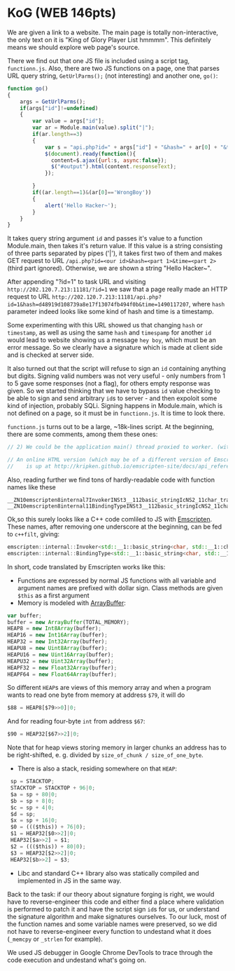 # KoG (WEB 146pts) 

We are given a link to a website. The main page is totally non-interactive, the only text on it is "King of Glory Player List hmmmm". This definitely means we should explore web page's source.

There we find out that one JS file is included using a script tag, `functionn.js`. Also, there are two JS functions on a page, one that parses URL query string, `GetUrlParms();` (not interesting) and another one, `go()`:

```javascript
function go()
{
    args = GetUrlParms();
    if(args["id"]!=undefined)
    {
        var value = args["id"];
        var ar = Module.main(value).split("|");
        if(ar.length==3)
        {
            var s = "api.php?id=" + args["id"] + "&hash=" + ar[0] + "&time=" + ar[1];
            $(document).ready(function(){
              content=$.ajax({url:s, async:false});
              $("#output").html(content.responseText);
            });

        }
        if((ar.length==1)&(ar[0]=='WrongBoy'))
        {
            alert('Hello Hacker~');
        }
    }
}
```
It takes query string argument `id` and passes it's value to a function Module.main, then takes it's return value. If this value is a string consisting of three parts separated by pipes ('|'), it takes first two of them and makes GET request to URL `/api.php?id=<our id>&hash=<part 1>&time=<part 2>` (third part ignored). Otherwise, we are shown a string "Hello Hacker~".

After appending "?id=1" to task URL and visiting `http://202.120.7.213:11181/?id=1` we saw that a page really made an HTTP request to URL `http://202.120.7.213:11181/api.php?id=1&hash=d48919d108739a8e17f13074fb494f0b&time=1490117207`, where `hash` parameter indeed looks like some kind of hash and time is a timestamp.

Some experimenting with this URL showed us that changing `hash` or `timestamp`, as well as using the same `hash` and `timespamp` for another `id` would lead to website showing us a message `hey boy`, which must be an error message. So we clearly have a signature which is made at client side and is checked at server side. 

It also turned out that the script will refuse to sign an `id` containing anything but digits. Signing valid numbers was not very useful - only numbers from 1 to 5 gave some responses (not a flag), for others empty response was given. So we started thinking that we have to bypass `id` value checking to be able to sign and send arbitrary `id`s to server - and then expoloit some kind of injection, probably SQLi. Signing happens in Module.main, which is not defined on a page, so it must be in `functionn.js`. It is time to look there.

`functionn.js` turns out to be a large, ~18k-lines script. At the beginning, there are some comments, among them these ones:
```javascript
// 2) We could be the application main() thread proxied to worker. (with Emscripten -s PROXY_TO_WORKER=1) (ENVIRONMENT_IS_WORKER == true, ENVIRONMENT_IS_PTHREAD == false)
```
```javascript
// An online HTML version (which may be of a different version of Emscripten)
//    is up at http://kripken.github.io/emscripten-site/docs/api_reference/preamble.js.html
```
Also, reading further we find tons of hardly-readable code with function names like these
```
__ZN10emscripten8internal7InvokerINSt3__112basic_stringIcNS2_11char_traitsIcEENS2_9allocatorIcEEEEJS8_EE6invokeEPFS8_S8_EPNS0_11BindingTypeIS8_EUt_E
__ZN10emscripten8internal11BindingTypeINSt3__112basic_stringIcNS2_11char_traitsIcEENS2_9allocatorIcEEEEE10toWireTypeERKS8_
```
Ok,so this surely looks like a C++ code comliled to JS with [Emscripten](https://github.com/kripken/emscripten). These names, after removing one underscore at the beginning, can be fed to `c++filt`, giving:
```c++
emscripten::internal::Invoker<std::__1::basic_string<char, std::__1::char_traits<char>, std::__1::allocator<char> >, std::__1::basic_string<char, std::__1::char_traits<char>, std::__1::allocator<char> > >::invoke(std::__1::basic_string<char, std::__1::char_traits<char>, std::__1::allocator<char> > (*)(std::__1::basic_string<char, std::__1::char_traits<char>, std::__1::allocator<char> >), emscripten::internal::BindingType<std::__1::basic_string<char, std::__1::char_traits<char>, std::__1::allocator<char> > >::{unnamed type#1}*)
emscripten::internal::BindingType<std::__1::basic_string<char, std::__1::char_traits<char>, std::__1::allocator<char> > >::toWireType(std::__1::basic_string<char, std::__1::char_traits<char>, std::__1::allocator<char> > const&)
```

In short, code translated by Emscripten works like this:
* Functions are expressed by normal JS functions with all variable and argument names are prefixed with dollar sign. Class methods are given `$this` as a first argument
* Memory is modeled with [ArrayBuffer](https://developer.mozilla.org/docs/Web/JavaScript/Reference/Global_Objects/ArrayBuffer):
```javascript
var buffer;
buffer = new ArrayBuffer(TOTAL_MEMORY);
HEAP8 = new Int8Array(buffer);
HEAP16 = new Int16Array(buffer);
HEAP32 = new Int32Array(buffer);
HEAPU8 = new Uint8Array(buffer);
HEAPU16 = new Uint16Array(buffer);
HEAPU32 = new Uint32Array(buffer);
HEAPF32 = new Float32Array(buffer);
HEAPF64 = new Float64Array(buffer);
```
So different `HEAP`s are views of this memory array and when a program wants to read one byte from memory at address `$79`, it will do
```javascript
$88 = HEAP8[$79>>0]|0;
```
And for reading four-byte `int` from address `$67`:
```javascript
$90 = HEAP32[$67>>2]|0;
```
Note that for heap views storing memory in larger chunks an address has to be right-shifted, e. g. divided by `size_of_chunk / size_of_one_byte`.

* There is also a stack, residing somewhere on that `HEAP`:
```javascript
 sp = STACKTOP;
 STACKTOP = STACKTOP + 96|0;
 $a = sp + 80|0;
 $b = sp + 8|0;
 $c = sp + 4|0;
 $d = sp;
 $x = sp + 16|0;
 $0 = ((($this)) + 76|0);
 $1 = HEAP32[$0>>2]|0;
 HEAP32[$a>>2] = $1;
 $2 = ((($this)) + 80|0);
 $3 = HEAP32[$2>>2]|0;
 HEAP32[$b>>2] = $3;
```
* Libc and standard C++ library also was statically compiled and implemented in JS in the same way.

Back to the task: if our theory about signature forging is right, we would have to reverse-engineer this code and either find a place where validation is performed to patch it and have the script sign `id`s for us, or understand the signature algorithm and make signatures ourselves. To our luck, most of the function names and some variable names were preserved, so we did not have to reverse-engineer every function to undestand what it does (`_memcpy` or `_strlen` for example).

We used JS debugger in Google Chrome DevTools to trace through the code execution and undestand what's going on.
